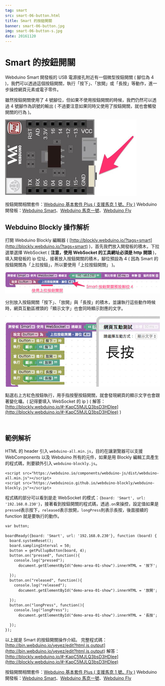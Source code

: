 ```yaml
---
tag: smart
src: smart-06-button.html
title: Smart 的按鈕開關 
banner: smart-06-button.jpg
img: smart-06-button-s.jpg
date: 20161120
---
```


<!-- @@master  = ../../_layout.html-->

<!-- @@block  =  meta-->

<title>Smart 的按鈕開關 :::: Webduino = Web × Arduino</title>

<meta name="description" content="Webduino Smart 開發板的 USB 電源接孔附近有一個微型按鈕開關 ( 腳位為 4 )，我們可以透過這個按鈕開關，執行「按下」、「放開」或「長按」等動作，進一步操控網頁元素或電子零件。">

<meta itemprop="description" content="Webduino Smart 開發板的 USB 電源接孔附近有一個微型按鈕開關 ( 腳位為 4 )，我們可以透過這個按鈕開關，執行「按下」、「放開」或「長按」等動作，進一步操控網頁元素或電子零件。">

<meta property="og:description" content="Webduino Smart 開發板的 USB 電源接孔附近有一個微型按鈕開關 ( 腳位為 4 )，我們可以透過這個按鈕開關，執行「按下」、「放開」或「長按」等動作，進一步操控網頁元素或電子零件。">

<meta property="og:title" content="Smart 的按鈕開關" >

<meta property="og:url" content="https://webduino.io/tutorials/smart-06-button.html">

<meta property="og:image" content="https://webduino.io/img/tutorials/smart-06-button-s.jpg">

<meta itemprop="image" content="https://webduino.io/img/tutorials/smart-06-button-s.jpg">

<include src="../_include-tutorials.html"></include>

<!-- @@close-->

<!-- @@block  =  preAndNext-->

<include src="../_include-tutorials-content.html"></include>

<!-- @@close-->



<!-- @@block  =  tutorials-->
# Smart 的按鈕開關

Webduino Smart 開發板的 USB 電源接孔附近有一個微型按鈕開關 ( 腳位為 4 )，我們可以透過這個按鈕開關，執行「按下」、「放開」或「長按」等動作，進一步操控網頁元素或電子零件。

雖然按鈕開關使用了 4 號腳位，但如果不使用按鈕開關的時候，我們仍然可以透過 4 號腳作為訊號的輸出 ( 不過要注意如果同時又使用了按鈕開關，就也會觸發開關的行為 )。

![](../img/tutorials/smart-06-02.jpg)

<div class="buy-this">
	<span>按鈕開關相關套件：<a href="https://webduino.io/buy/webduino-package-plus.html" target="_blank">Webduino 基本套件 Plus ( 支援馬克 1 號、Fly )</a></span>
	<span>Webduino 開發板：<a href="https://webduino.io/buy/component-webduino-smart.html" target="_blank">Webduino Smart</a>、<a href="https://webduino.io/buy/component-webduino-v1.html" target="_blank">Webduino 馬克一號</a>、<a href="https://webduino.io/buy/component-webduino-fly.html" target="_blank">Webduino Fly</a></span>
</div>

## Webduino Blockly 操作解析

打開 Webduino Blockly 編輯器 ( [http://blockly.webduino.io/?tags=smart](http://blockly.webduino.io/?tags=smart) )，首先我們放入開發板的積木，下拉選單選擇 WebSocket ( **注意，使用 WebSocket 的工具網址必須是 http 開頭** )，填入開發板的 ip 位址，接著放入按鈕開關的積木，腳位預設為 4 ( 因為 Smart 的按鈕開關為「上拉按鈕」，所以要使用「上拉按鈕開關」 )。 

![](../img/tutorials/smart-06-03.jpg)

分別放入按鈕開關「按下」、「放開」與「長按」的積木，並讓執行這些動作時候時，網頁互動區裡頭的「顯示文字」也會同時顯示對應的文字。   

![](../img/tutorials/smart-06-04.jpg)

點選右上方紅色按鈕執行，用手指按壓按鈕開關，就會發現網頁的顯示文字也會跟著變化囉。( 記得要填入 WebSocket 的 ip )
( 解答：[http://blockly.webduino.io/#-KapC5MJLQ3bsD3HDlee](http://blockly.webduino.io/#-KapC5MJLQ3bsD3HDlee) )

<br/>

## 範例解析

HTML 的 header 引入 `webduino-all.min.js`，目的在讓瀏覽器可以支援 WebComponents 以及 Webduino 所有的元件，如果是用 Blockly 編輯工具產生的程式碼，則要額外引入 `webduino-blockly.js`。

	<script src="https://webduino.io/components/webduino-js/dist/webduino-all.min.js"></script>
	<script src="https://webduinoio.github.io/webduino-blockly/webduino-blockly.js"></script>

程式碼的部分可以看到是走 WebSocket 的模式：`{board: 'Smart', url: '192.168.0.230'}`，接著看到按鈕開關的程式碼，透過`.on`來操控，設定值如果是`pressed`表示按下，`released`表示放開，`longPress`則表示長按，後面接續的 function 就是要執行的動作。

	var button;

	boardReady({board: 'Smart', url: '192.168.0.230'}, function (board) {
	  board.systemReset();
	  board.samplingInterval = 50;
	  button = getPullupButton(board, 4);
	  button.on("pressed", function(){
	    console.log("pressed");
	      document.getElementById("demo-area-01-show").innerHTML = '按下';

	  });
	  button.on("released", function(){
	    console.log("released");
	      document.getElementById("demo-area-01-show").innerHTML = '放開';

	  });
	  button.on("longPress", function(){
	    console.log("longPress");
	      document.getElementById("demo-area-01-show").innerHTML = '長按';

	  });
	});

以上就是 Smart 的按鈕開關操作介紹。
完整程式碼：[http://bin.webduino.io/yeyez/edit?html,js,output](http://bin.webduino.io/yeyez/edit?html,js,output)
解答：[http://blockly.webduino.io/#-KapC5MJLQ3bsD3HDlee](http://blockly.webduino.io/#-KapC5MJLQ3bsD3HDlee)

<div class="buy-this">
	<span>按鈕開關相關套件：<a href="https://webduino.io/buy/webduino-package-plus.html" target="_blank">Webduino 基本套件 Plus ( 支援馬克 1 號、Fly )</a></span>
	<span>Webduino 開發板：<a href="https://webduino.io/buy/component-webduino-smart.html" target="_blank">Webduino Smart</a>、<a href="https://webduino.io/buy/component-webduino-v1.html" target="_blank">Webduino 馬克一號</a>、<a href="https://webduino.io/buy/component-webduino-fly.html" target="_blank">Webduino Fly</a></span>
</div>



<!-- @@close-->